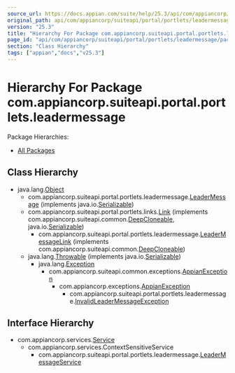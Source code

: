 ```yaml
---
source_url: https://docs.appian.com/suite/help/25.3/api/com/appiancorp/suiteapi/portal/portlets/leadermessage/package-tree.html
original_path: api/com/appiancorp/suiteapi/portal/portlets/leadermessage/package-tree.html
version: "25.3"
title: "Hierarchy For Package com.appiancorp.suiteapi.portal.portlets.leadermessage"
page_id: "api/com/appiancorp/suiteapi/portal/portlets/leadermessage/package-tree"
section: "Class Hierarchy"
tags: ["appian","docs","v25.3"]
---
```



# Hierarchy For Package com.appiancorp.suiteapi.portal.portlets.leadermessage

Package Hierarchies:

-   [All Packages](../../../../../../overview-tree.html)

## Class Hierarchy

-   java.lang.[Object](https://docs.oracle.com/en/java/javase/17/docs/api/java.base/java/lang/Object.html "class or interface in java.lang")
    -   com.appiancorp.suiteapi.portal.portlets.leadermessage.[LeaderMessage](LeaderMessage.html "class in com.appiancorp.suiteapi.portal.portlets.leadermessage") (implements java.io.[Serializable](https://docs.oracle.com/en/java/javase/17/docs/api/java.base/java/io/Serializable.html "class or interface in java.io"))
    -   com.appiancorp.suiteapi.portal.portlets.links.[Link](../links/Link.html "class in com.appiancorp.suiteapi.portal.portlets.links") (implements com.appiancorp.suiteapi.common.[DeepCloneable](../../../common/DeepCloneable.html "interface in com.appiancorp.suiteapi.common"), java.io.[Serializable](https://docs.oracle.com/en/java/javase/17/docs/api/java.base/java/io/Serializable.html "class or interface in java.io"))
        -   com.appiancorp.suiteapi.portal.portlets.leadermessage.[LeaderMessageLink](LeaderMessageLink.html "class in com.appiancorp.suiteapi.portal.portlets.leadermessage") (implements com.appiancorp.suiteapi.common.[DeepCloneable](../../../common/DeepCloneable.html "interface in com.appiancorp.suiteapi.common"))
    -   java.lang.[Throwable](https://docs.oracle.com/en/java/javase/17/docs/api/java.base/java/lang/Throwable.html "class or interface in java.lang") (implements java.io.[Serializable](https://docs.oracle.com/en/java/javase/17/docs/api/java.base/java/io/Serializable.html "class or interface in java.io"))
        -   java.lang.[Exception](https://docs.oracle.com/en/java/javase/17/docs/api/java.base/java/lang/Exception.html "class or interface in java.lang")
            -   com.appiancorp.suiteapi.common.exceptions.[AppianException](../../../common/exceptions/AppianException.html "class in com.appiancorp.suiteapi.common.exceptions")
                -   com.appiancorp.exceptions.[AppianException](../../../../exceptions/AppianException.html "class in com.appiancorp.exceptions")
                    -   com.appiancorp.suiteapi.portal.portlets.leadermessage.[InvalidLeaderMessageException](InvalidLeaderMessageException.html "class in com.appiancorp.suiteapi.portal.portlets.leadermessage")

## Interface Hierarchy

-   com.appiancorp.services.[Service](../../../../services/Service.html "interface in com.appiancorp.services")
    -   com.appiancorp.services.ContextSensitiveService
        -   com.appiancorp.suiteapi.portal.portlets.leadermessage.[LeaderMessageService](LeaderMessageService.html "interface in com.appiancorp.suiteapi.portal.portlets.leadermessage")